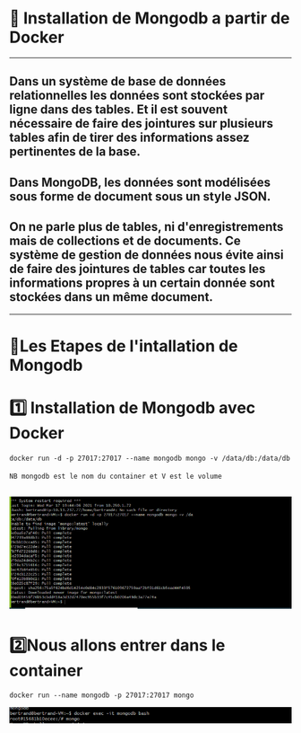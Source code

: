 # :rainbow: Installation de Mongodb a partir de Docker 
------
## Dans un système de base de données relationnelles les données sont stockées par ligne dans des tables. Et il est souvent nécessaire de faire des jointures sur plusieurs tables afin de tirer des informations assez pertinentes de la base.
## Dans MongoDB, les données sont modélisées sous forme de document sous un style JSON.
## On ne parle plus de tables, ni d'enregistrements mais de collections et de documents. Ce système de gestion de données nous évite ainsi de faire des jointures de tables car toutes les informations propres à un certain donnée sont stockées dans un même document.
------
 # :rainbow:Les Etapes de l'intallation de Mongodb
# :one: Installation de Mongodb avec Docker 
```
docker run -d -p 27017:27017 --name mongodb mongo -v /data/db:/data/db

NB mongodb est le nom du container et V est le volume 
```
![image](pp1.PNG)
------
# :two:Nous allons entrer dans le container 

```
docker run --name mongodb -p 27017:27017 mongo

```
![image](pp2.PNG)
